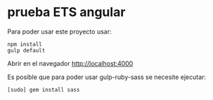 # prueba ETS angular

Para poder usar este proyecto usar:

```shell
npm install
gulp default
```

Abrir en el navegador [http://localhost:4000](http://localhost:4000)

Es posible que para poder usar gulp-ruby-sass se necesite ejecutar:

```shell
[sudo] gem install sass
```